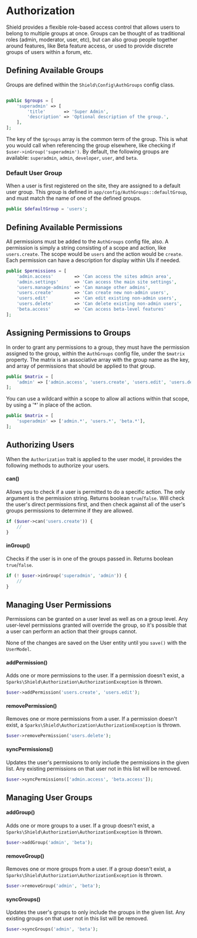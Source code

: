 # Authorization

Shield provides a flexible role-based access control that allows users to belong to multiple groups at once. 
Groups can be thought of as traditional roles (admin, moderator, user, etc), but can also group people together
around features, like Beta feature access, or used to provide discrete groups of users within a forum, etc. 

## Defining Available Groups

Groups are defined within the `Shield\Config\AuthGroups` config class.

```php

public $groups = [
    'superadmin' => [
        'title'       => 'Super Admin',
        'description' => 'Optional description of the group.',
    ],
];
```

The key of the `$groups` array is the common term of the group. This is what you would call when referencing the
group elsewhere, like checking if `$user->inGroup('superadmin')`. By default, the following groups are available: 
`superadmin`, `admin`, `developer`, `user`, and `beta`.

### Default User Group

When a user is first registered on the site, they are assigned to a default user group. This group is defined in
`app/config/AuthGroups::defaultGroup`, and must match the name of one of the defined groups.

```php
public $defaultGroup = 'users';
```

## Defining Available Permissions

All permissions must be added to the `AuthGroups` config file, also. A permission is simply a string consisting of
a scope and action, like `users.create`. The scope would be `users` and the action would be `create`. Each permission
can have a description for display within UIs if needed. 

```php
public $permissions = [
    'admin.access'        => 'Can access the sites admin area',
    'admin.settings'      => 'Can access the main site settings',
    'users.manage-admins' => 'Can manage other admins',
    'users.create'        => 'Can create new non-admin users',
    'users.edit'          => 'Can edit existing non-admin users',
    'users.delete'        => 'Can delete existing non-admin users',
    'beta.access'         => 'Can access beta-level features'
];
```

## Assigning Permissions to Groups

In order to grant any permissions to a group, they must have the permission assigned to the group, within the `AuthGroups`
config file, under the `$matrix` property. The matrix is an associative array with the group name as the key,
and array of permissions that should be applied to that group.

```php
public $matrix = [
    'admin' => ['admin.access', 'users.create', 'users.edit', 'users.delete', 'beta.access'],
];
```

You can use a wildcard within a scope to allow all actions within that scope, by using a '*' in place of the action. 

```php
public $matrix = [
    'superadmin' => ['admin.*', 'users.*', 'beta.*'],
];
```

## Authorizing Users

When the `Authorization` trait is applied to the user model, it provides the following methods to authorize your users. 

#### can()

Allows you to check if a user is permitted to do a specific action. The only argument is the permission string. Returns 
boolean `true`/`false`. Will check the user's direct permissions first, and then check against all of the user's groups
permissions to determine if they are allowed.

```php
if ($user->can('users.create')) {
    // 
}
```

#### inGroup()

Checks if the user is in one of the groups passed in. Returns boolean `true`/`false`.

```php
if (! $user->inGroup('superadmin', 'admin')) {
    //
}
```

## Managing User Permissions

Permissions can be granted on a user level as well as on a group level. Any user-level permissions granted will 
override the group, so it's possible that a user can perform an action that their groups cannot.

None of the changes are saved on the User entity until you `save()` with the `UserModel`.

#### addPermission()

Adds one or more permissions to the user. If a permission doesn't exist, a `Sparks\Shield\Authorization\AuthorizationException` 
is thrown. 

```php
$user->addPermission('users.create', 'users.edit');
```

#### removePermission()

Removes one or more permissions from a user. If a permission doesn't exist, a `Sparks\Shield\Authorization\AuthorizationException`
is thrown. 

```php
$user->removePermission('users.delete');
```

#### syncPermissions()

Updates the user's permissions to only include the permissions in the given list. Any existing permissions on that user
not in this list will be removed.

```php
$user->syncPermissions(['admin.access', 'beta.access']);
```

## Managing User Groups

#### addGroup()

Adds one or more groups to a user. If a group doesn't exist, a `Sparks\Shield\Authorization\AuthorizationException`
is thrown. 

```php
$user->addGroup('admin', 'beta');
```

#### removeGroup()

Removes one or more groups from a user. If a group doesn't exist, a `Sparks\Shield\Authorization\AuthorizationException`
is thrown.

```php
$user->removeGroup('admin', 'beta');
```

#### syncGroups()

Updates the user's groups to only include the groups in the given list. Any existing groups on that user
not in this list will be removed.

```php
$user->syncGroups('admin', 'beta');
```

